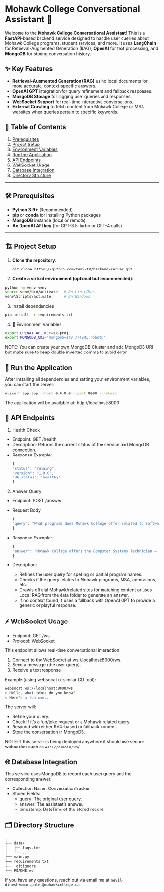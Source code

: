 # Mohawk College Conversational Assistant 🏫

Welcome to the **Mohawk College Conversational Assistant**! This is a **FastAPI**-based backend service designed to handle user queries about Mohawk College programs, student services, and more. It uses **LangChain** for Retrieval-Augmented Generation (RAG), **OpenAI** for text processing, and **MongoDB** for storing conversation history.

## ✨ Key Features
- **Retrieval-Augmented Generation (RAG)** using local documents for more accurate, context-specific answers.  
- **OpenAI GPT** integration for query refinement and fallback responses.  
- **MongoDB Storage** for logging user queries and responses.  
- **WebSocket Support** for real-time interactive conversations.  
- **External Crawling** to fetch content from Mohawk College or MSA websites when queries pertain to specific keywords.  

## 📂 Table of Contents
1. [Prerequisites](#-prerequisites)
2. [Project Setup](#-project-setup)
3. [Environment Variables](#-environment-variables)
4. [Run the Application](#-run-the-application)
5. [API Endpoints](#-api-endpoints)
6. [WebSocket Usage](#-websocket-usage)
7. [Database Integration](#-database-integration)
8. [Directory Structure](#-directory-structure)
---

## 🛠 Prerequisites
- **Python 3.9+** (Recommended)
- **pip** or **conda** for installing Python packages
- **MongoDB** instance (local or remote)
- **An OpenAI API key** (for GPT-3.5-turbo or GPT-4 calls)
---

## 🏗 Project Setup

1. **Clone the repository**:
   ```bash
   git clone https://github.com/temi-t8/backend-server.git
   ```
2. **Create a virtual environment (optional but recommended)**:
```bash
python -m venv venv
source venv/bin/activate   # On Linux/Mac
venv\Scripts\activate      # On Windows
```
3. Install dependencies
```bash
pip install -r requirements.txt
```
4. 🔐 Environment Variables
```bash
export OPENAI_API_KEY=sk-proj
export MONGODB_URI="mongodb+srv://TEMI:robot@"
```
NOTE: You can create your own MongoDB Cluster and add MongoDB URI but make sure to keep double inverted comma to avoid error

## 🚀 Run the Application
After installing all dependencies and setting your environment variables, you can start the server:

```bash
uvicorn app:app --host 0.0.0.0 --port 8000 --reload
```
The application will be available at: http://localhost:8000

## 📡 API Endpoints
1. Health Check
- Endpoint: GET /health
- Description: Returns the current status of the service and MongoDB connection.
- Response Example:
  ```bash
  {
  "status": "running",
  "version": "1.0.0",
  "db_status": "healthy"
  }
  ```
2. Answer Query
- Endpoint: POST /answer
- Request Body:
  ```bash
  {
  "query": "What programs does Mohawk College offer related to Software?"
  }
  ```
  
- Response Example:
  ```bash
  {
  "answer": "Mohawk College offers the Computer Systems Technician – Software Development program..."
  }
  ```

- Description:
  - Refines the user query for spelling or partial program names.
  - Checks if the query relates to Mohawk programs, MSA, admissions, etc.
  - Crawls official Mohawk/related sites for matching content or uses Local RAG from the data folder to generate an answer.
  - If no context found, it uses a fallback with OpenAI GPT to provide a generic or playful response.

## ⚡ WebSocket Usage
- Endpoint: GET /ws
- Protocol: WebSocket

This endpoint allows real-time conversational interaction:

1. Connect to the WebSocket at ws://localhost:8000/ws.
2. Send a message (the user query).
3. Receive a text response.

Example (using websocat or similar CLI tool):
```bash
websocat ws://localhost:8000/ws
> Hello, what jokes do you know?
< Here's a fun one...
```
The server will:
- Refine your query.
- Check if it’s a fun/joke request or a Mohawk-related query.
- Respond with either RAG-based or fallback content.
- Store the conversation in MongoDB.

NOTE: if this server is being deployed anywhere it should use secure websocket such as `wss://domain/ws`/

## 🌐 Database Integration

This service uses MongoDB to record each user query and the corresponding answer.
- Collection Name: ConversationTracker
- Stored Fields:
  - query: The original user query.
  - answer: The assistant’s answer.
  - timestamp: DateTime of the stored record.

## 🗂 Directory Structure
```bash
.
├── data/
│   ├── faqs.txt
│   └── ...
├── main.py
├── requirements.txt
├── .gitignore
└── README.md
```

If you have any questions, reach out via email me at `nevil-dineshkumar.patel@mohawkcollege.ca`
